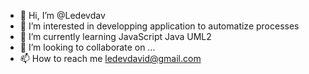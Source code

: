 - 👋 Hi, I’m @Ledevdav
- 👀 I’m interested in developping application to automatize processes
- 🌱 I’m currently learning JavaScript Java UML2  
- 💞️ I’m looking to collaborate on ...
- 📫 How to reach me ledevdavid@gmail.com

<!---
Ledevdav/Ledevdav is a ✨ special ✨ repository because its `README.md` (this file) appears on your GitHub profile.
You can click the Preview link to take a look at your changes.
--->

